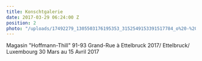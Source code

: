 ```yaml
---
title: Konschtgalerie
date: 2017-03-29 06:24:00 Z
position: 2
photo: "/uploads/17492279_1305503176195353_3152549153391517784_o%20-%20Edited.jpg"
---
```


Magasin "Hoffmann-Thill"
91-93 Grand-Rue à Ettelbruck
2017/ Ettelbruck/ Luxembourg
30 Mars au 15 Avril 2017